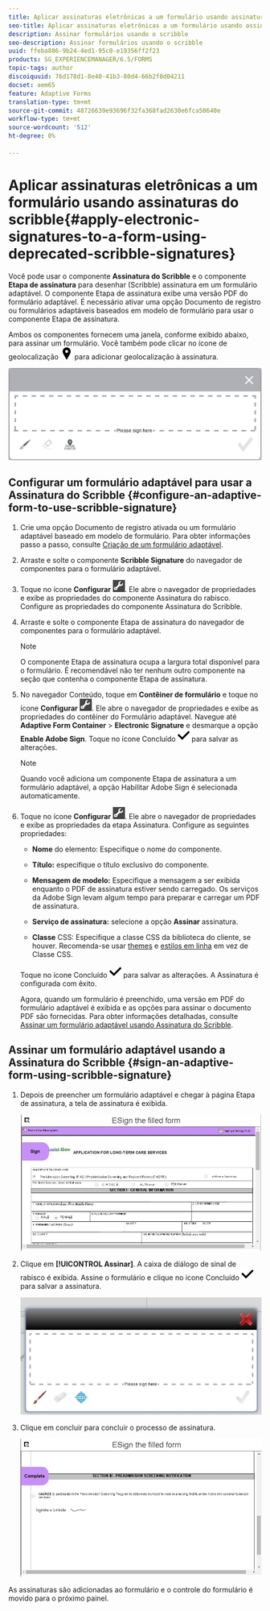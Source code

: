```yaml
---
title: Aplicar assinaturas eletrônicas a um formulário usando assinaturas do scribble
seo-title: Aplicar assinaturas eletrônicas a um formulário usando assinaturas do scribble
description: Assinar formulários usando o scribble
seo-description: Assinar formulários usando o scribble
uuid: ffeba886-9b24-4ed1-95c0-e19356ff2f23
products: SG_EXPERIENCEMANAGER/6.5/FORMS
topic-tags: author
discoiquuid: 76d178d1-8e40-41b3-80d4-66b2f8d04211
docset: aem65
feature: Adaptive Forms
translation-type: tm+mt
source-git-commit: 48726639e93696f32fa368fad2630e6fca50640e
workflow-type: tm+mt
source-wordcount: '512'
ht-degree: 0%

---
```



# Aplicar assinaturas eletrônicas a um formulário usando assinaturas do scribble{#apply-electronic-signatures-to-a-form-using-deprecated-scribble-signatures}

Você pode usar o componente **Assinatura do Scribble** e o componente **Etapa de assinatura** para desenhar (Scribble) assinatura em um formulário adaptável. O componente Etapa de assinatura exibe uma versão PDF do formulário adaptável. É necessário ativar uma opção Documento de registro ou formulários adaptáveis baseados em modelo de formulário para usar o componente Etapa de assinatura.

Ambos os componentes fornecem uma janela, conforme exibido abaixo, para assinar um formulário. Você também pode clicar no ícone de geolocalização ![aem_6_3_geolocation](assets/aem_6_3_geolocation.png) para adicionar geolocalização à assinatura.

![Caixa de diálogo de sinal de rabisco](assets/scribble-signature.png)

## Configurar um formulário adaptável para usar a Assinatura do Scribble {#configure-an-adaptive-form-to-use-scribble-signature}

1. Crie uma opção Documento de registro ativada ou um formulário adaptável baseado em modelo de formulário. Para obter informações passo a passo, consulte [Criação de um formulário adaptável](../../forms/using/creating-adaptive-form.md).
1. Arraste e solte o componente **Scribble Signature** do navegador de componentes para o formulário adaptável.
1. Toque no ícone **Configurar** ![configurar](assets/configure.png). Ele abre o navegador de propriedades e exibe as propriedades do componente Assinatura do rabisco. Configure as propriedades do componente Assinatura do Scribble.
1. Arraste e solte o componente Etapa de assinatura do navegador de componentes para o formulário adaptável.

   >[!NOTE]
   >
   >O componente Etapa de assinatura ocupa a largura total disponível para o formulário. É recomendável não ter nenhum outro componente na seção que contenha o componente Etapa de assinatura.

1. No navegador Conteúdo, toque em **Contêiner de formulário** e toque no ícone **Configurar** ![](/help/forms/using/assets/configure.png). Ele abre o navegador de propriedades e exibe as propriedades do contêiner do Formulário adaptável. Navegue até **Adaptive Form Container** > **Electronic Signature** e desmarque a opção **Enable Adobe Sign**. Toque no ícone Concluído ![aem_6_3_forms_save](assets/aem_6_3_forms_save.png) para salvar as alterações.

   >[!NOTE]
   >
   >Quando você adiciona um componente Etapa de assinatura a um formulário adaptável, a opção Habilitar Adobe Sign é selecionada automaticamente.

1. Toque no ícone **Configurar** ![configurar](assets/configure.png). Ele abre o navegador de propriedades e exibe as propriedades da etapa Assinatura. Configure as seguintes propriedades:

   * **Nome** do elemento: Especifique o nome do componente.

   * **Título:** especifique o título exclusivo do componente.
   * **Mensagem de modelo:** Especifique a mensagem a ser exibida enquanto o PDF de assinatura estiver sendo carregado. Os serviços da Adobe Sign levam algum tempo para preparar e carregar um PDF de assinatura.
   * **Serviço de assinatura:** selecione a opção  **Assinar** assinatura.

   * **Classe** CSS: Especifique a classe CSS da biblioteca do cliente, se houver. Recomenda-se usar [themes](../../forms/using/themes.md) e [estilos em linha](../../forms/using/inline-style-adaptive-forms.md) em vez de Classe CSS.

   Toque no ícone Concluído ![aem_6_3_forms_save](assets/aem_6_3_forms_save.png) para salvar as alterações. A Assinatura é configurada com êxito.

   Agora, quando um formulário é preenchido, uma versão em PDF do formulário adaptável é exibida e as opções para assinar o documento PDF são fornecidas. Para obter informações detalhadas, consulte [Assinar um formulário adaptável usando Assinatura do Scribble](../../forms/using/signing-forms-using-scribble.md#sign-an-adaptive-form-using-scribble-signature).

## Assinar um formulário adaptável usando a Assinatura do Scribble {#sign-an-adaptive-form-using-scribble-signature}

1. Depois de preencher um formulário adaptável e chegar à página Etapa de assinatura, a tela de assinatura é exibida.

   ![Tela de assinatura para a página do EchoSign](assets/esignscribblesign.jpg)

1. Clique em **[!UICONTROL Assinar]**. A caixa de diálogo de sinal de rabisco é exibida. Assine o formulário e clique no ícone Concluído ![aem_6_3_forms_save](assets/aem_6_3_forms_save.png) para salvar a assinatura.

   ![Caixa de diálogo de sinal de rabisco](assets/scribblewidget.jpg)

1. Clique em concluir para concluir o processo de assinatura.

   ![Concluir o processo de assinatura](assets/scribblecomplete.jpg)

As assinaturas são adicionadas ao formulário e o controle do formulário é movido para o próximo painel.

